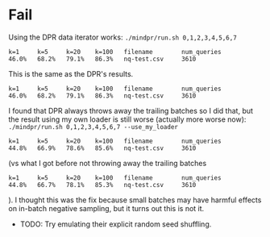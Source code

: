 # Fail
Using the DPR data iterator works: `./mindpr/run.sh 0,1,2,3,4,5,6,7`
```
k=1     k=5     k=20    k=100   filename        num_queries
46.0%   68.2%   79.1%   86.3%   nq-test.csv     3610
```
This is the same as the DPR's results.
```
k=1     k=5     k=20    k=100   filename        num_queries
46.0%   68.2%   79.1%   86.3%   nq-test.csv     3610
```
I found that DPR always throws away the trailing batches so I did that, but the result using my own loader is still worse (actually more worse now): `./mindpr/run.sh 0,1,2,3,4,5,6,7 --use_my_loader`
```
k=1     k=5     k=20    k=100   filename        num_queries
44.8%   66.9%   78.6%   85.6%   nq-test.csv     3610
```
(vs what I got before not throwing away the trailing batches
```
k=1     k=5     k=20    k=100   filename        num_queries
44.8%   66.7%   78.1%   85.3%   nq-test.csv     3610
```
). I thought this was the fix because small batches may have harmful effects on in-batch negative sampling, but it turns out this is not it.

- TODO: Try emulating their explicit random seed shuffling.
